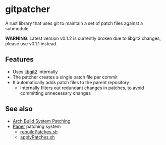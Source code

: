 gitpatcher
==========
A rust library that uses git to maintain a set
of patch files against a submodule.

**WARNING**: Latest version v0.1.2 is currently broken due to libgit2 changes, please use v0.1.1 instead.

## Features
- Uses [libgit2](https://libgit2.org/) internally
- The patcher creates a single patch file per commit
- It automatically adds patch files to the parent repository
  - Internally filters out redundant changes in patches,
    to avoid committing unnecessary changes

## See also
- [Arch Build System Patching](https://wiki.archlinux.org/index.php/Patching_packages) 
- [Paper](https://github.com/PaperMC/Paper) patching system
  - [rebuildPatches.sh](https://github.com/PaperMC/Paper/blob/96f8b1a/scripts/rebuildPatches.sh)
  - [applyPatches.sh](https://github.com/PaperMC/Paper/blob/668ad2c/scripts/applyPatches.sh)
